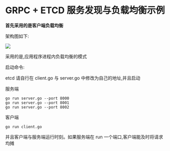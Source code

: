# GRPC + ETCD  服务发现与负载均衡示例

**首先采用的是客户端负载均衡**

架构图如下:

![](http://picture.xhyonline.com/imgs/2021/03/5d3699ab36c8850b.png)

采用的是,应用程序进程内负载均衡的模式

启动命令:

etcd 请自行在 client.go 与 server.go 中修改为自己的地址,并且启动

服务端

```
go run server.go --port 8000
go run server.go --port 8001
go run server.go --port 8002
```

客户端

```
go run client.go
```

并且客户端与服务端运行时刻。如果服务端在 run 一个端口,客户端能及时将请求均摊